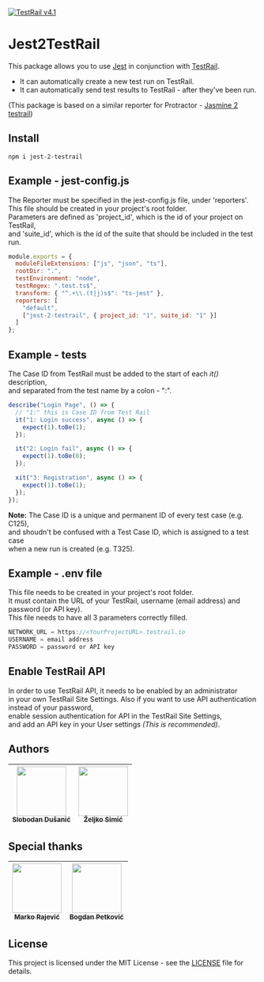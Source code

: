 [![TestRail v4.1](https://img.shields.io/badge/TestRail%20API-v2-green.svg)](http://docs.gurock.com/testrail-api2/start)

# Jest2TestRail

This package allows you to use [Jest](https://jestjs.io/) in conjunction with [TestRail](http://www.gurock.com/testrail/).

- It can automatically create a new test run on TestRail.
- It can automatically send test results to TestRail - after they've been run.

(This package is based on a similar reporter for Protractor - [Jasmine 2 testrail](https://www.npmjs.com/package/jasmine-2-testrail))

## Install

```code
npm i jest-2-testrail
```

## Example - **jest-config.js**

The Reporter must be specified in the jest-config.js file, under 'reporters'.
<br>This file should be created in your project's root folder.
<br>Parameters are defined as 'project_id', which is the id of your project on TestRail,
<br>and 'suite_id', which is the id of the suite that should be included in the test run.

```javascript
module.exports = {
  moduleFileExtensions: ["js", "json", "ts"],
  rootDir: ".",
  testEnvironment: "node",
  testRegex: ".test.ts$",
  transform: { "^.+\\.(t|j)s$": "ts-jest" },
  reporters: [
    "default",
    ["jest-2-testrail", { project_id: "1", suite_id: "1" }]
  ]
};
```

## Example - tests

The Case ID from TestRail must be added to the start of each _it()_ description, <br>and separated from the test name by a colon - ":".

```javascript
describe("Login Page", () => {
  // "1:" this is Case ID from Test Rail
  it("1: Login success", async () => {
    expect(1).toBe(1);
  });

  it("2: Login fail", async () => {
    expect(1).toBe(0);
  });

  xit("3: Registration", async () => {
    expect(1).toBe(1);
  });
});
```

**Note:** The Case ID is a unique and permanent ID of every test case (e.g. C125),
<br>and shoudn't be confused with a Test Case ID, which is assigned to a test case<br> when a new run is created (e.g. T325).

## Example - **.env** file

This file needs to be created in your project's root folder.
<br> It must contain the URL of your TestRail, username (email address) and password (or API key).
<br> This file needs to have all 3 parameters correctly filled.

```javascript
NETWORK_URL = https://<YourProjectURL>.testrail.io
USERNAME = email address
PASSWORD = password or API key
```

## Enable TestRail API

In order to use TestRail API, it needs to be enabled by an administrator
<br>in your own TestRail Site Settings.
Also if you want to use API authentication instead of your password,
<br>enable session authentication for API in the TestRail Site Settings,
<br>and add an API key in your User settings _(This is recommended)_.

## Authors

| [<img src="https://avatars.githubusercontent.com/Slobo989" width="100px;"/><br /><sub><b>Slobodan Dušanić</b></sub>](https://github.com/Slobo989) | [<img src="https://avatars.githubusercontent.com/zeljkosimic95" width="100px;"/><br /><sub><b>Željko Simić</b></sub>](https://www.github.com/zeljkosimic95) |
| ------------------------------------------------------------------------------------------------------------------------------------------------- | ----------------------------------------------------------------------------------------------------------------------------------------------------------- |


## Special thanks

| [<img src="https://avatars.githubusercontent.com/markoarsenal" width="100px;"/><br /><sub><b>Marko Rajević</b></sub>](https://github.com/markoarsenal) | [<img src="https://avatars.githubusercontent.com/phpoenix" width="100px;"/><br /><sub><b>Bogdan Petković</b></sub>](https://www.github.com/phpoenix) |
| ------------------------------------------------------------------------------------------------------------------------------------------------------ | ---------------------------------------------------------------------------------------------------------------------------------------------------- |


## License

This project is licensed under the MIT License - see the [LICENSE](LICENSE.md) file for details.
